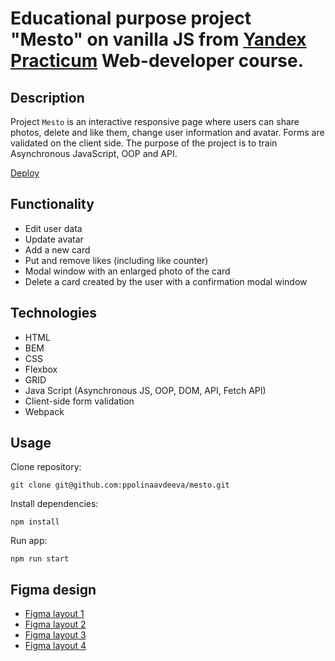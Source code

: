 # Educational purpose project "Mesto" on vanilla JS from [Yandex Practicum](https://practicum.yandex.ru/) Web-developer course.

## Description

Project `Mesto` is an interactive responsive page where users can share photos, delete and like them, change user information and avatar. Forms are validated on the client side.
The purpose of the project is to train Asynchronous JavaScript, OOP and API.

[Deploy](https://polinaavdeeva.github.io/mesto/)

## Functionality

* Edit user data
* Update avatar
* Add a new card
* Put and remove likes (including like counter)
* Modal window with an enlarged photo of the card
* Delete a card created by the user with a confirmation modal window

## Technologies
* HTML
* BEM
* CSS
* Flexbox
* GRID
* Java Script (Asynchronous JS, OOP, DOM, API, Fetch API)
* Client-side form validation
* Webpack

## Usage
Clone repository:

  `git clone git@github.com:ppolinaavdeeva/mesto.git`

Install dependencies:

  `npm install`

Run app:

  `npm run start`


## Figma design

* [Figma layout 1](https://www.figma.com/file/2cn9N9jSkmxD84oJik7xL7/JavaScript.-Sprint-4?node-id=0%3A1)
* [Figma layout 2](https://www.figma.com/file/bjyvbKKJN2naO0ucURl2Z0/JavaScript.-Sprint-5?node-id=0-1&t=2IBiYuzBJASdL3j4-0)
* [Figma layout 3](https://www.figma.com/file/kRVLKwYG3d1HGLvh7JFWRT/JavaScript.-Sprint-6?node-id=0-1&t=dDAEaAH6jCRnbhd8-0)
* [Figma layout 4](https://www.figma.com/file/PSdQFRHoxXJFs2FH8IXViF/JavaScript.-Sprint-9?type=design&node-id=0-1)
